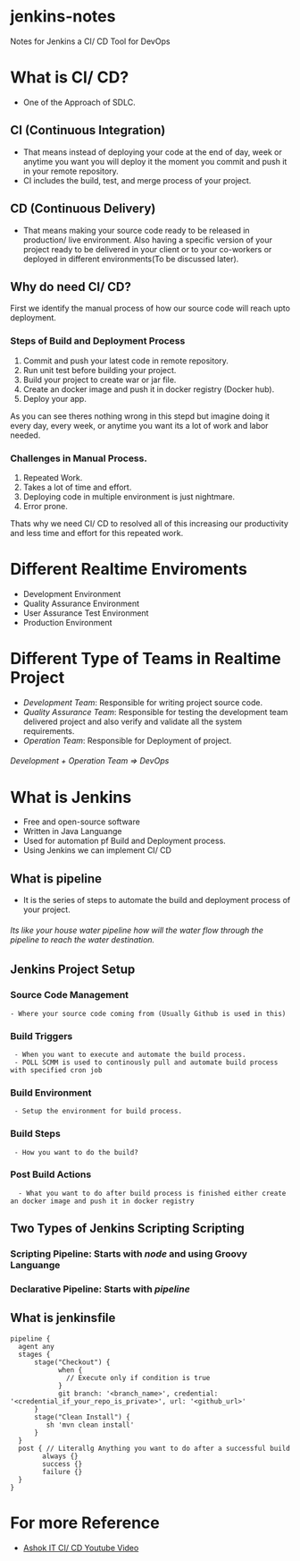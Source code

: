 # jenkins-notes
Notes for Jenkins a CI/ CD Tool for DevOps

# What is CI/ CD?
- One of the Approach of SDLC.

## CI (Continuous Integration)
- That means instead of deploying your code at the end of day, week or anytime you want you will deploy it the moment you commit and push it in your remote repository.
- CI includes the build, test, and merge process of your project.

## CD (Continuous Delivery)
- That means making your source code ready to be released in production/ live environment. Also having a specific version of your project ready to be delivered in your client or to your co-workers or deployed in different environments(To be discussed later).

## Why do need CI/ CD?
First we identify the manual process of how our source code will reach upto deployment.

### Steps of Build and Deployment Process
1. Commit and push your latest code in remote repository.
2. Run unit test before building your project.
3. Build your project to create war or jar file.
4. Create an docker image and push it in docker registry (Docker hub).
5. Deploy your app.

As you can see theres nothing wrong in this stepd but imagine doing it every day, every week, or anytime you want its a lot of work and labor needed.

### Challenges in Manual Process.
1. Repeated Work.
2. Takes a lot of time and effort.
3. Deploying code in multiple environment is just nightmare.
4. Error prone.

Thats why we need CI/ CD to resolved all of this increasing our productivity and less time and effort for this repeated work.

# Different Realtime Enviroments
- Development Environment
- Quality Assurance Environment
- User Assurance Test Environment
- Production Environment

# Different Type of Teams in Realtime Project
- *Development Team*: Responsible for writing project source code.
- *Quality Assurance Team*: Responsible for testing the development team delivered project and also verify and validate all the system requirements.
- *Operation Team*: Responsible for Deployment of project.
###### Development + Operation Team => DevOps

# What is Jenkins
- Free and open-source software
- Written in Java Languange
- Used for automation pf Build and Deployment process.
- Using Jenkins we can implement CI/ CD

## What is pipeline
- It is the series of steps to automate the build and deployment process of your project.
###### Its like your house water pipeline how will the water flow through the pipeline to reach the water destination.

## Jenkins Project Setup
### Source Code Management
    - Where your source code coming from (Usually Github is used in this)

### Build Triggers
     - When you want to execute and automate the build process.
     - POLL SCMM is used to continously pull and automate build process with specified cron job

### Build Environment
     - Setup the environment for build process.
 
 ### Build Steps
     - How you want to do the build?
	
 ### Post Build Actions
      - What you want to do after build process is finished either create an docker image and push it in docker registry

## Two Types of Jenkins Scripting Scripting
### Scripting Pipeline: Starts with *node* and using Groovy Languange
### Declarative Pipeline: Starts with *pipeline*

## What is jenkinsfile

```
pipeline {
  agent any
  stages {
      stage("Checkout") {
            when {
              // Execute only if condition is true
            }
            git branch: '<branch_name>', credential: '<credential_if_your_repo_is_private>', url: '<github_url>'
      }
      stage("Clean Install") {
         sh 'mvn clean install'
      }
  }
  post { // Literallg Anything you want to do after a successful build
        always {}
        success {}
        failure {}
  }
}
```

# For more Reference
- [Ashok IT CI/ CD Youtube Video](https://youtu.be/Ri-URt8gPCk)

